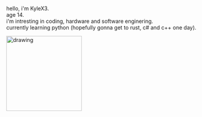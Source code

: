 <br>hello, i'm KyleX3. 
<br>age 14.
<br>i'm intresting in coding, hardware and software enginering.
<br>currently learning python (hopefully gonna get to rust, c# and c++ one day).

<img src="https://media3.giphy.com/media/v1.Y2lkPTc5MGI3NjExNm4xemFmYTB5YWdtaHNzcTV3M2F3aWtmN2s0czg0dGM4MzB1eG1tdiZlcD12MV9pbnRlcm5hbF9naWZfYnlfaWQmY3Q9cw/W8HbTPp4AbhBgeI97F/giphy.gif" alt="drawing" width="200"/>
